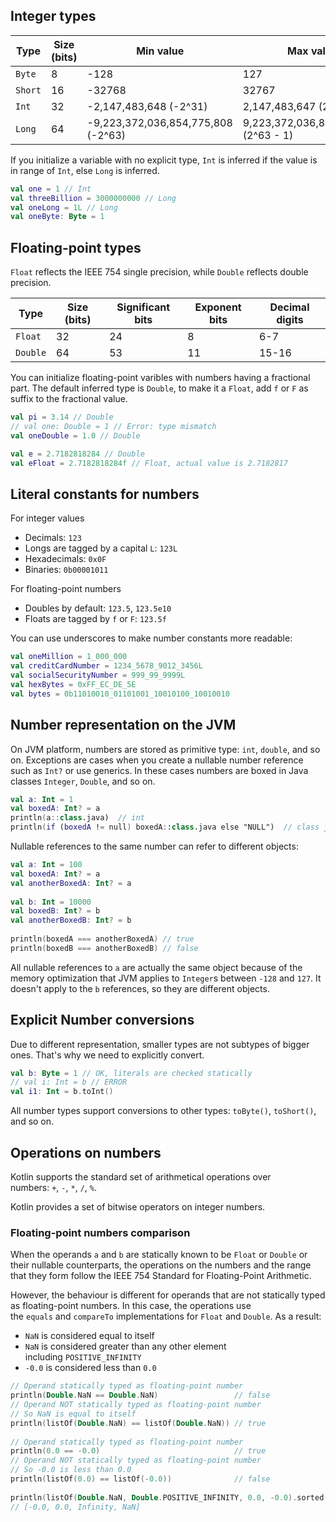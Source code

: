 ## Integer types
|Type|Size (bits)|Min value|Max value|
|---|---|---|---|
|`Byte`|8|-128|127|
|`Short`|16|-32768|32767|
|`Int`|32|-2,147,483,648 (-2^31)|2,147,483,647 (2^31 - 1)|
|`Long`|64|-9,223,372,036,854,775,808 (-2^63)|9,223,372,036,854,775,807 (2^63 - 1)|

If you initialize a variable with no explicit type, `Int` is inferred if the value is in range of `Int`, else `Long` is inferred.
```kt
val one = 1 // Int 
val threeBillion = 3000000000 // Long 
val oneLong = 1L // Long 
val oneByte: Byte = 1
```

## Floating-point types
`Float` reflects the IEEE 754 single precision, while `Double` reflects double precision.

| Type     | Size (bits) | Significant bits | Exponent bits | Decimal digits |
| -------- | ----------- | ---------------- | ------------- | -------------- |
| `Float`  | 32          | 24               | 8             | 6-7            |
| `Double` | 64          | 53               | 11            | 15-16          |
You can initialize floating-point varibles with numbers having a fractional part. The default inferred type is `Double`, to make it a `Float`, add `f` or `F` as suffix to the fractional value.
```kt
val pi = 3.14 // Double 
// val one: Double = 1 // Error: type mismatch 
val oneDouble = 1.0 // Double

val e = 2.7182818284 // Double 
val eFloat = 2.7182818284f // Float, actual value is 2.7182817
```

## Literal constants for numbers
For integer values
- Decimals: `123`
- Longs are tagged by a capital `L`: `123L`
- Hexadecimals: `0x0F`
- Binaries: `0b00001011`

For floating-point numbers
- Doubles by default: `123.5`, `123.5e10`
- Floats are tagged by `f` or `F`: `123.5f`

You can use underscores to make number constants more readable:
```kt
val oneMillion = 1_000_000 
val creditCardNumber = 1234_5678_9012_3456L 
val socialSecurityNumber = 999_99_9999L 
val hexBytes = 0xFF_EC_DE_5E 
val bytes = 0b11010010_01101001_10010100_10010010
```

## Number representation on the JVM
On JVM platform, numbers are stored as primitive type: `int`, `double`, and so on. Exceptions are cases when you create a nullable number reference such as `Int?` or use generics. In these cases numbers are boxed in Java classes `Integer`, `Double`, and so on.
```kt
val a: Int = 1  
val boxedA: Int? = a
println(a::class.java)  // int
println(if (boxedA != null) boxedA::class.java else "NULL")  // class java.lang.Integer
```

Nullable references to the same number can refer to different objects:
```kt
val a: Int = 100  
val boxedA: Int? = a  
val anotherBoxedA: Int? = a  
  
val b: Int = 10000  
val boxedB: Int? = b  
val anotherBoxedB: Int? = b  
  
println(boxedA === anotherBoxedA) // true  
println(boxedB === anotherBoxedB) // false
```
All nullable references to `a` are actually the same object because of the memory optimization that JVM applies to `Integer`s between `-128` and `127`. It doesn't apply to the `b` references, so they are different objects.

## Explicit Number conversions
Due to different representation, smaller types are not subtypes of bigger ones. That's why we need to explicitly convert.
```kt
val b: Byte = 1 // OK, literals are checked statically 
// val i: Int = b // ERROR 
val i1: Int = b.toInt()
```

All number types support conversions to other types: `toByte()`, `toShort()`, and so on.

## Operations on numbers
Kotlin supports the standard set of arithmetical operations over numbers: `+`, `-`, `*`, `/`, `%`.

Kotlin provides a set of bitwise operators on integer numbers.

### Floating-point numbers comparison
When the operands `a` and `b` are statically known to be `Float` or `Double` or their nullable counterparts, the operations on the numbers and the range that they form follow the IEEE 754 Standard for Floating-Point Arithmetic.

However, the behaviour is different for operands that are not statically typed as floating-point numbers. In this case, the operations use the `equals` and `compareTo` implementations for `Float` and `Double`. As a result:
- `NaN` is considered equal to itself
- `NaN` is considered greater than any other element including `POSITIVE_INFINITY`
- `-0.0` is considered less than `0.0`

```kt
// Operand statically typed as floating-point number  
println(Double.NaN == Double.NaN)                 // false  
// Operand NOT statically typed as floating-point number  
// So NaN is equal to itself  
println(listOf(Double.NaN) == listOf(Double.NaN)) // true  
  
// Operand statically typed as floating-point number  
println(0.0 == -0.0)                              // true  
// Operand NOT statically typed as floating-point number  
// So -0.0 is less than 0.0  
println(listOf(0.0) == listOf(-0.0))              // false  
  
println(listOf(Double.NaN, Double.POSITIVE_INFINITY, 0.0, -0.0).sorted())  
// [-0.0, 0.0, Infinity, NaN]
```
